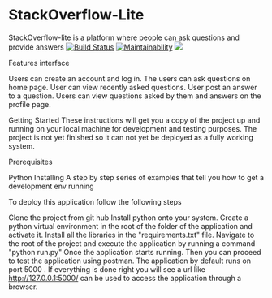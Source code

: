# StackOverflow-Lite
StackOverflow-lite is a platform where people can ask questions and provide answers
 [![Build Status](https://travis-ci.org/walimike/stackoverflowlite_2.svg?branch=develop)](https://travis-ci.org/walimike/stackoverflowlite_2) [![Maintainability](https://api.codeclimate.com/v1/badges/a99a88d28ad37a79dbf6/maintainability)](https://codeclimate.com/github/codeclimate/codeclimate/maintainability) <a href="https://codeclimate.com/github/codeclimate/codeclimate/test_coverage"><img src="https://api.codeclimate.com/v1/badges/a99a88d28ad37a79dbf6/test_coverage" /></a>

Features interface

Users can create an account and log in.
The users can ask questions on home page.
User can view recently asked questions.
User post an answer to a question.
Users can view questions asked by them and answers on the profile page.


Getting Started
These instructions will get you a copy of the project up and running on your local machine for development and testing purposes. The project is not yet finished so it can not yet be deployed as a fully working system.

Prerequisites

Python
Installing
A step by step series of examples that tell you how to get a development env running

To deploy this application follow the following steps

Clone the project from git hub
Install python onto your system. 
Create a python virtual environment in the root of the folder of the application and activate it.
Install all the libraries in the "requirements.txt" file.
Navigate to the root of the project and execute the application by running a command "python run.py"
Once the application starts running. Then you can proceed to test the application using postman. The application by default runs on port 5000 . If everything is done right you will see a url like http://127.0.0.1:5000/ can be used to access the application through a browser.
